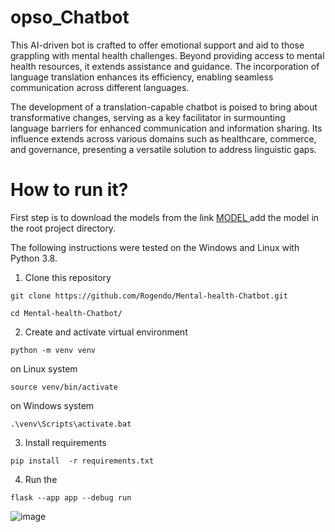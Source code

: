 # opso_Chatbot 
This AI-driven bot is crafted to offer emotional support and aid to those grappling with mental health challenges. Beyond providing access to mental health resources, it extends assistance and guidance. The incorporation of language translation enhances its efficiency, enabling seamless communication across different languages.

The development of a translation-capable chatbot is poised to bring about transformative changes, serving as a key facilitator in surmounting language barriers for enhanced communication and information sharing. Its influence extends across various domains such as healthcare, commerce, and governance, presenting a versatile solution to address linguistic gaps.


# How to run it?

First step is to download the models from the link <a href="https://drive.google.com/drive/folders/1ybwgK1XNG1wd8As0m9vjMdQfHmD6E9uk?usp=sharing"> MODEL </a> add the model in the root project directory.

The following instructions were tested on the Windows and Linux with Python 3.8.

1. Clone this repository

```
git clone https://github.com/Rogendo/Mental-health-Chatbot.git
```
```
cd Mental-health-Chatbot/
```

2. Create and activate virtual environment 

```
python -m venv venv
```
on Linux system
```
source venv/bin/activate
```
on Windows system
```
.\venv\Scripts\activate.bat
```
3. Install requirements

```
pip install  -r requirements.txt
```

4. Run the 
```
flask --app app --debug run

```


![image](https://user-images.githubusercontent.com/62094358/221975328-2c9500a6-d551-4704-8544-e60e449bcdda.png)
